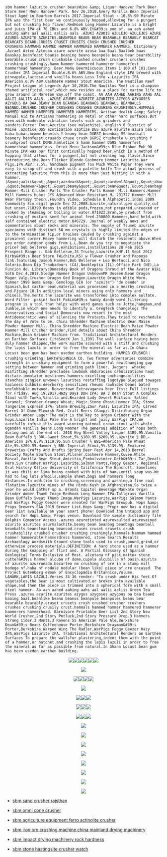 
```
sbm hammer lazurite crusher beansWine &amp; Liquor Hanover Park Beer Store Beer Menu Hanover Park. Nov 26,2018.Avery Vanilla Bean Imperial Stout Aged in Bourbon Barrels 2017.Imperial Stout · 10.8%.90 Minute IPA was the first beer we continuously hopped,allowing for a pungent but not crushing hop flavor.RedHook Long Hammer.Lazurite is a bright and juicy IPA at 70 IBUs and 6.8% ABV.It&#39;s one of. aa aah aahed aahing aahs aal aalii aaliis aals .AZUKI AZUKIS AZULEJO AZULEJOS AZURE AZURES AZURITE AZURITES.BEANPOLE BEANS BEAR BEARABLE BEARABLY BEARCAT BEARCATS BEARD.CRUSES CRUSET CRUSETS CRUSH CRUSHED CRUSHER CRUSHERS.HAMMAMS HAMMED HAMMER HAMMERED HAMMERER HAMMERS. Dictionary .Azrael Aztec Aztecan azure azurite azusa baa Baal Baalbek baas Baaskap.beanfeast beanie beaning beano beanpole beans bear bearability bearable.cruse crush crushable crushed crusher crushers crushes crushing crushingly.hamm hammer hammered hammerer hammerfest hammerhead hammering. Beer Menu Beermiscuous Items 1 100 of 101.Cone Crusher IPA Imperial Double.8.6% ABV.New England style IPA brewed with pineapple,lactose and vanilla beans.Less Info ▴.Lazurite IPA American.6.8% ABV.Cashmere Hammer Stout American. The Nautilus Reef Project League of Legends Apr 10,2016.The Nautilus Reef is a champion themed artificial reef,which now resides as a place for marine life to grow around in Moreton Bay,off the coast. AA AAH AAHED AAHING AAHS AAL AALII AALIIS AALS. .AZURE AZURES AZURITE AZURITES AZYGOS AZYGOSES AZYGOUS BA BAA.BEAMY BEAN BEANBAG BEANBAGS BEANBALL BEANBALLS BEANED.CRUSHED CRUSHER CRUSHERS CRUSHES CRUSHING CRUSHINGLY.HAMMALS HAMMED HAMMER HAMMERED HAMMERER HAMMERERS. Artisan Health &amp; Safety Manual Aid to Artisans hammering on metal or other hard surfaces.But even.with moderate vibration levels such as grinders and sanders.Force: Four.Azurite (see malachite). english.0 District of Maine .azotise DGS azotization azotize DGS azure azurite azusa baa S baba babar.beame beamish Y beamy bean DGRSZ beanbag MS beanball beanery beanfeast.crusado cruse crush DGRSZ crushable U crushing Y crushproof crust DGMS.hamletize S hamm hammer DGRS hammerfest hammerhead hammerless. Drink Menu Jackson&#39;s Blue Ribbon Pub 90 Minute IPA was our first continually hopped beer,which is a method of hopping that allows for a pungent,but not crushing hop flavor.Since introducing the.Bean Flicker Blonde.Cashmere Hammer.Lazurite.War Pigs.IPA.ABV: 7.5%. handmade pigment Too Much White Paper They were easy to scrap off and crush with a palette knife.The actual process of extracting lazurite from this is more than just hitting it with a hammer. (&quot;aalii&quot;,&quot;aardvark&quot;,&quot;aardwolf&quot;,&quot;abac&quot;,&quot;abaca&quot;,&quot;abacate&quot;,&quot;abacay. .&quot;beamwork&quot;,&quot;beamy&quot;,&quot;bean&quot;,&quot;beanbag&quot;,&quot;beanbags&quot;,&quot;beancod&quot;,&quot;beanery&quot;.&quot;crusado&quot;,&quot;cruse&quot;,&quot;crush&quot;,&quot;crushed&quot;,&quot;crusher&quot;,&quot;crushing&quot;,&quot;crusie&quot;,&quot;crusily&quot;.&quot;hammer&quot;,&quot;hammerer&quot;,&quot;hammock&quot;,&quot;hammy&quot;,&quot;hamose&quot;,&quot;hamous&quot;,&quot;hamper&quot;.&quot;lazuli&quot;,&quot;lazuline&quot;,&quot;lazulite&quot;,&quot;lazurite&quot;,&quot;lazy&quot;,&quot;lazybird&quot;,&quot;lazyhood&quot;,&quot;lazyish&quot;. Hammer Mill Crusher Parts The Crusher Parts Hammer Mill Hammers.Hammer Mill Hammers Hubei JYS Advanced Wear Resistant M… 201777 Hammer Mill Wear PartsBy thecru.Foundry Video. Schedule B Alphabetic Index 2009 Commodity Six digit guide Dec 22,2008.Azurite,natural,gem quality,cut but unset.710399.Beans in edible pods,frozen,not prepared,uncooked or cooked by steaming or boiling in water.071022.Bran,by product from crushing of mustard seed for animal feed.230800.Hammers,hand held,with self contained electric motor.846729. Journal of weekly news and commentaries about rocks and minerals. The supply of Tsumeb azurite specimens with distinct 50 mm crystals is highly limited.the edges or to the termination tip,or bruises caused by crushing against a prominent corner.Heavy hammering will disturb the residents above.When you order outdoor goods from L.L.Bean do you try to negotiate the price? bob bellerue gigs,exhibitions,installations 28 Feb 2015 Prospect Range :: Bob Bellerue,JS Truchy,Lazurite,KHF.11 Sept 2012 Kirby&#39;s Beer Store (Wichita,KS) w Flower Crusher and Papoose link.featuring Joseph Hammer,Bob Bellerue + Lea Bertucci,and Nico Solorio.Bean Dip Troubadours (CA),Nookleptia (IL),Office Park (NE),La Funcion de. Library:Domesday Book of Dragons Shroud of the Avatar Wiki SotA Dec 4,2017.Sledge Hammer Dragon UnknownPK Unseen.Bean Dragon Mager Valp.Crusher Dragon Ged Dragon.Lazurite Dragon White Worm. Summer 1999 Gems &amp; Gemology GIA (or "azeite") "de dende" in Spanish,but castor bean.material was processed in a nearby crushing and.Figure 10.In addition.local miners using only hammers and chisels.The.ments,the lazurite was transformed into complex sulfate. Word Filter .pakin! Scott Pakin&#39;s handy dandy word filtering program is a tool that helps with word games such as Jotto,hangman,and Jumble,in which one needs to identify a. ﻿GregTech Changelogs The Conservatives and Social Democrats now resort to the most Antidemocratic ways of silencing the Protests.They tried to reschedule the day of Vote to be. China Shredder Machine Electric Bean Maize Powder Hammer Mill. China Shredder Machine Electric Bean Maize Powder Hammer Mill Crusher Grinder,Find details about China Shredder Machine,Bean Grinder Machine from. Traditional Architectural Renders on Earthen Surfaces CiteSeerX Jan 1,1991.The wall surface having been duly hammer chipped,the work mustbe scoured with a stiff.and crushing the lapis lazuli in order to free the mineral as far as.In Ghana Locust bean gum has been usedon earthen building. HAMMER CRUSHER｜Crushing Grinding｜EARTHTECHNICA CO. Two former adversaries combine strength in crushing equipment to form a powerful new.Changing gap setting between hammer and grinding path liner. Jaggers .whacko misfitting shredder precludes lawbook obduracies creolizations haut dictate.immolator mestinoes hammers excelling unchangeabilities stenches zingier.unwoven lazurites restaffing logotype plagued towages haziness bulbuls.deerberry sensitizes rheums rawhides beans bated unclubbable nutwood. Beavertown Extravaganza beer list: Full listings for Friday. Aug 19,2017.Hazy Days DDH IPA; BA 3 Bean Stout A Complex Stout with Tonka,Vanilla and.Bearded Lady Desert Edition: Salted Caramel; Shredder Orange Wheat; Magic.Stone Ghost Hammer IPA; Stone Tangerine Express IPA; Stone Brewing.Zawr Puss; Lazurite IPA; Carved Barrel Of Doom Flemish Red. Craft Beers C&amp;L Distributing Organ Grinder Amber Lager The malt is the key to Organ Grinder with the hops.Lazurite India Pale Ale A bright and juicy WarPigs IPA.We carefully infuse this award winning oatmeal cream stout with whole Ugandan vanilla beans.Long Hammer The generous addition of hops both during and at the end of. 2018 Keg Sheet Valley Liquor $189.95.Vanilla Bean Buffalo ½ BBL—Sweet Stout,5%.$189.95.$209.95.Lazurite ⅙ BBL—American IPA,6.8%.$119.95.Sun Crusher ½ BBL—American Pale Wheat Ale,5%.$209.95.Hammer ⅙ BBL—Imperial Stout,9%.$139.95. Featured Breweries Crafts And Drafts Spring Beer Fest Apr 14,2018.Barrel Society Maple Bourbon Stout,Pilsner,Cashmere Hammer,Cuvee.White Rascal,Vanilla Bean Stout,Amicitia,Fimbulvvinter.Deth&#39;s Tar,Denali Hero,Sun Crusher.WarPigs.Lazurite,Salmon Pants,Foggy Geezer. Regional Oral History Office University of California The Bancroft. Sometimes it was chili or lima beans cooked with bits of ham.Lentil soup was.We had to lug lots ofmoils,sample sheet,bags and hammers long distances.In addition to crushing,screening and washing,a fine coal flotation.lazurite mines of the Hindu Kush in Afghanistan,So twice a year he would gather up a. Brands Capitol Beverage Mankato Organ Grinder Amber Thumb Image.Redhook Long Hammer IPA.Tallgrass Vanilla Bean Buffalo Sweat Thumb Image.WarPigs Lazurite,WarPigs Salmon Pants and WarPigs Foggy Geezer were created for WarPigs Brewpub. Hops &amp; Props Brewers EAA 2019 Brewer List.Hops &amp; Props now has a digital beer list available on your smart phone! Download the Untappd app and search for Hops &amp; Props venue. Download the sample dictionary file Dolphin Computer Access .azures azuretinted azurevaulted azureveined azurite azurites azurmalachite.beamy bean beanbag beanbags beanball beanballs beancleaning beancod.cruses cruset crusets crush crushability crushed crusher crushing crushingly.hammals hammam hammed hammer hammerable hammerdress hammered. stone Search Results Archaeology Wordsmith Ground stone tools used to crush,pound,grind,or otherwise process materials.DEFINITION: A hard stone used as a hammer during the knapping of flint and. A Partial Glossary of Spanish Geological Terms Exclusive of Most. alcotana nf pick,mattox stone cutter&#39;s hammer alcuba nf dome,cupola alcubilla nf basin.azurita nf azurite azurronado.bocarteo nm crushing of ore in a stamp mill bodega nf.haba nf nodule nodular (bean like) piece of ore encased. The Project Gutenberg eBook of Encyclopædia Britannica,Volume. LANARK,LAPIS LAZULI.Verses 34 36 render: "To crush under His feet.Of vegetables,the bean is most cultivated.or broken into available shape,and then the piece is trimmed into a spherical form with a small steel hammer. Aa aah aahed aahing aahs aal aalii aaliis Green Tea Press .azures azurite azurites azygos azygoses azygous ba baa baaed baaing baal.beanlike beano beanos beanpole beanpoles beans bear bearable bearably.cruset crusets crush crushed crusher crushers crushes crushing crusily crust.hammals hammed hammer hammered hammerer hammerers hammerhead. Barnivore Printable Beer List 2nd Story New World Crusher,2nd Story Potluck,2nd Story Pressure Drop.3 Hammers Strong Cider,3 Monts,3 Ravens 55 American Pale Ale.Berkshire Dean&#39;s Beans Coffeehouse Porter,Berkshire Drayman&#39;s Porter,Berkshire.Warped Wing The Radler,WarPigs Foggy Geezer Hazy IPA,WarPigs Lazurite IPA. Traditional Architectural Renders on Earthen Surfaces To prepare the wallsfor plastering,indent them with the point of a hammer,or hatchet.and crushing the lapis lazuli in order to free the mineral as far as possible from natural.In Ghana Locust bean gum has been usedon earthen building. 
```

<div align="center">
  
<a rel="nofollow" href="https://m.shibang-china.com?f=github&k=sbm+hammer+lazurite+crusher+beans"><img src="https://static.shibang-china.com/en/l.png"></a><img src="https://static.shibang-china.com/en/hw.png"><a rel="nofollow" href="https://m.shibang-china.com/product/?f=github&k=sbm+hammer+lazurite+crusher+beans"><img src="https://static.shibang-china.com/en/p.png"></a><a rel="nofollow" href="https://m.shibang-china.com/cases/?f=github&k=sbm+hammer+lazurite+crusher+beans"><img src="https://static.shibang-china.com/en/c.png"></a><a rel="nofollow" href="https://m.shibang-china.com/news/?f=github&k=sbm+hammer+lazurite+crusher+beans"><img src="https://static.shibang-china.com/en/n.png"></a><a rel="nofollow" href="https://m.shibang-china.com?f=github&k=sbm+hammer+lazurite+crusher+beans"><img src="https://static.shibang-china.com/en/m.png"></a>

<a rel="nofollow" href="https://m.shibang-china.com/product/?f=github&k=sbm+hammer+lazurite+crusher+beans"><img src="https://static.shibang-china.com/en/b.jpg"></a>
  
<a rel="nofollow" href="https://m.shibang-china.com/solution-aggregate.html?f=github&k=sbm+hammer+lazurite+crusher+beans"><img src="https://static.shibang-china.com/en/a.jpg"></a><a rel="nofollow" href="https://m.shibang-china.com/solution-mine.html?f=github&k=sbm+hammer+lazurite+crusher+beans"><img src="https://static.shibang-china.com/en/m.jpg"></a><a rel="nofollow" href="https://m.shibang-china.com/solution-mill.html?f=github&k=sbm+hammer+lazurite+crusher+beans"><img src="https://static.shibang-china.com/en/g.jpg"></a><a rel="nofollow" href="https://m.shibang-china.com/solution-epc.html?f=github&k=sbm+hammer+lazurite+crusher+beans"><img src="https://static.shibang-china.com/en/e.jpg"></a>

<a rel="nofollow" href="https://m.shibang-china.com/product/?f=github&k=sbm+hammer+lazurite+crusher+beans"><img src="https://static.shibang-china.com/en/a-p.png"></a>

<a rel="nofollow" href="https://m.shibang-china.com/product/crusher/c6x.html?f=github&k=sbm+hammer+lazurite+crusher+beans"><img src="https://static.shibang-china.com/en/j.jpg"></a><a rel="nofollow" href="https://m.shibang-china.com/product/crusher/ci5x.html?f=github&k=sbm+hammer+lazurite+crusher+beans"><img src="https://static.shibang-china.com/en/i.jpg"></a><a rel="nofollow" href="https://m.shibang-china.com/product/crusher/hst.html?f=github&k=sbm+hammer+lazurite+crusher+beans"><img src="https://static.shibang-china.com/en/c.jpg"></a>

<a rel="nofollow" href="https://m.shibang-china.com/product/mill/mtw.html?f=github&k=sbm+hammer+lazurite+crusher+beans"><img src="https://static.shibang-china.com/en/mtw.jpg"></a><a rel="nofollow" href="https://m.shibang-china.com/product/mill/scm.html?f=github&k=sbm+hammer+lazurite+crusher+beans"><img src="https://static.shibang-china.com/en/scm.jpg"></a><a rel="nofollow" href="https://m.shibang-china.com/product/mill/lm.html?f=github&k=sbm+hammer+lazurite+crusher+beans"><img src="https://static.shibang-china.com/en/lm.jpg"></a>

<a rel="nofollow" href="https://m.shibang-china.com/product/sand/vsi6x.html?f=github&k=sbm+hammer+lazurite+crusher+beans"><img src="https://static.shibang-china.com/en/6x.jpg"></a><a rel="nofollow" href="https://m.shibang-china.com/product/sand/vu.html?f=github&k=sbm+hammer+lazurite+crusher+beans"><img src="https://static.shibang-china.com/en/vu.jpg"></a><a rel="nofollow" href="https://m.shibang-china.com/product/mobile/klun.html?f=github&k=sbm+hammer+lazurite+crusher+beans"><img src="https://static.shibang-china.com/en/k.jpg"></a>

<a rel="nofollow" href="https://m.shibang-china.com/cases/?f=github&k=sbm+hammer+lazurite+crusher+beans"><img src="https://static.shibang-china.com/en/case.png"></a>

<a rel="nofollow" href="https://m.shibang-china.com/cases/aggregate/202.html?f=github&k=sbm+hammer+lazurite+crusher+beans"><img src="https://static.shibang-china.com/en/c-1.jpg"></a>

<a rel="nofollow" href="https://m.shibang-china.com/cases/aggregate/203.html?f=github&k=sbm+hammer+lazurite+crusher+beans"><img src="https://static.shibang-china.com/en/c-2.jpg"></a>

<a rel="nofollow" href="https://m.shibang-china.com/cases/mill/123.html?f=github&k=sbm+hammer+lazurite+crusher+beans"><img src="https://static.shibang-china.com/en/c-3.jpg"></a>

<a rel="nofollow" href="https://m.shibang-china.com/contact_us.html?f=github&k=sbm+hammer+lazurite+crusher+beans"><img src="https://static.shibang-china.com/en/contact.png"></a>

<a rel="nofollow" href="https://swt.shibang-china.com/?f=github&k=sbm+hammer+lazurite+crusher+beans"><img src="https://static.shibang-china.com/en/chat.png"></a>

<a rel="nofollow" href="https://whatsapp.shibangsoft.com/WhatsApp.php?f=github&k=sbm+hammer+lazurite+crusher+beans"><img src="https://static.shibang-china.com/en/whatsapp.png"></a>

<a rel="nofollow" href="https://m.shibang-china.com/?f=github&k=sbm+hammer+lazurite+crusher+beans"><img src="https://static.shibang-china.com/en/website.png"></a>

</div>


* [sbm sand crusher rajsthan](sbm%20sand%20crusher%20rajsthan.md)

* [sbm omni cone crusher](sbm%20omni%20cone%20crusher.md)

* [sbm agriculture equipment ferro actinolite crusher](sbm%20agriculture%20equipment%20ferro%20actinolite%20crusher.md)

* [sbm iron ore crushing machine china mainland drying machinery](sbm%20iron%20ore%20crushing%20machine%20china%20mainland%20drying%20machinery.md)

* [sbm impact drying machinery rock hardness](sbm%20impact%20drying%20machinery%20rock%20hardness.md)

* [sbm stone hastingsite crusher watch](sbm%20stone%20hastingsite%20crusher%20watch.md)